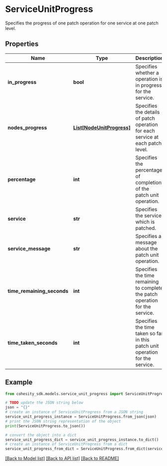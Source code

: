 # ServiceUnitProgress

Specifies the progress of one patch operation for one service at one patch level.

## Properties

Name | Type | Description | Notes
------------ | ------------- | ------------- | -------------
**in_progress** | **bool** | Specifies whether a operation is in progress for the service. | [optional] 
**nodes_progress** | [**List[NodeUnitProgress]**](NodeUnitProgress.md) | Specifies the details of patch operation for each service at each patch level. | [optional] 
**percentage** | **int** | Specifies the percentage of completion of the patch unit operation. | [optional] 
**service** | **str** | Specifies the service which is patched. | [optional] 
**service_message** | **str** | Specifies a message about the patch unit operation. | [optional] 
**time_remaining_seconds** | **int** | Specifies the time remaining to complete the patch operation for the service. | [optional] 
**time_taken_seconds** | **int** | Specifies the time taken so far in this patch unit operation for the service. | [optional] 

## Example

```python
from cohesity_sdk.models.service_unit_progress import ServiceUnitProgress

# TODO update the JSON string below
json = "{}"
# create an instance of ServiceUnitProgress from a JSON string
service_unit_progress_instance = ServiceUnitProgress.from_json(json)
# print the JSON string representation of the object
print(ServiceUnitProgress.to_json())

# convert the object into a dict
service_unit_progress_dict = service_unit_progress_instance.to_dict()
# create an instance of ServiceUnitProgress from a dict
service_unit_progress_from_dict = ServiceUnitProgress.from_dict(service_unit_progress_dict)
```
[[Back to Model list]](../README.md#documentation-for-models) [[Back to API list]](../README.md#documentation-for-api-endpoints) [[Back to README]](../README.md)


